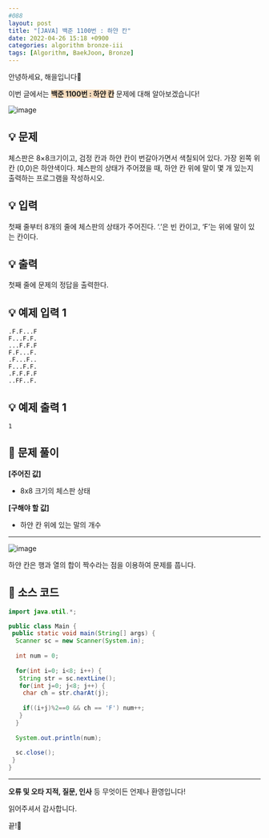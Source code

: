 ```yaml
---
#088
layout: post
title: "[JAVA] 백준 1100번 : 하얀 칸"
date: 2022-04-26 15:18 +0900
categories: algorithm bronze-iii
tags: [Algorithm, BaekJoon, Bronze]
---
```


안녕하세요, 해을입니다🦖

이번 글에서는 <span style="background-color:#f7ddbe">**백준 1100번 : 하얀 칸**</span> 문제에 대해 알아보겠습니다!

![image](https://user-images.githubusercontent.com/39720852/174056003-f33c7c2a-753e-4330-a7ab-785e8a2c35ac.png)

## 💡 문제

체스판은 8×8크기이고, 검정 칸과 하얀 칸이 번갈아가면서 색칠되어 있다. 가장 왼쪽 위칸 (0,0)은 하얀색이다. 체스판의 상태가 주어졌을 때, 하얀 칸 위에 말이 몇 개 있는지 출력하는 프로그램을 작성하시오.

## 💡 입력

첫째 줄부터 8개의 줄에 체스판의 상태가 주어진다. ‘.’은 빈 칸이고, ‘F’는 위에 말이 있는 칸이다.

## 💡 출력

첫째 줄에 문제의 정답을 출력한다.

## 💡 예제 입력 1

```
.F.F...F
F...F.F.
...F.F.F
F.F...F.
.F...F..
F...F.F.
.F.F.F.F
..FF..F.
```

## 💡 예제 출력 1

```
1
```

## 🚩 문제 풀이

**[주어진 값]**

* 8x8 크기의 체스판 상태

**[구해야 할 값]**

* 하얀 칸 위에 있는 말의 개수

---

![image](https://user-images.githubusercontent.com/39720852/174056356-b714ee7b-c7cb-4806-977d-e8a888c46b18.png)

하얀 칸은 행과 열의 합이 짝수라는 점을 이용하여 문제를 풉니다.

## 🚩 소스 코드

``` java
import java.util.*;

public class Main {
 public static void main(String[] args) {  
  Scanner sc = new Scanner(System.in);
  
  int num = 0;
  
  for(int i=0; i<8; i++) {
   String str = sc.nextLine();
   for(int j=0; j<8; j++) {
    char ch = str.charAt(j);
    
    if((i+j)%2==0 && ch == 'F') num++;
   }
  }
  
  System.out.println(num);
  
  sc.close();
 }
}
```

---

**오류 및 오타 지적, 질문, 인사** 등 무엇이든 언제나 환영입니다!

읽어주셔서 감사합니다.

끝!🦕

